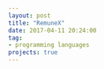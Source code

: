 ```yaml
---
layout: post
title: "RemuneX"
date: 2017-04-11 20:24:00
tag:
- programming languages
projects: true
---
```

